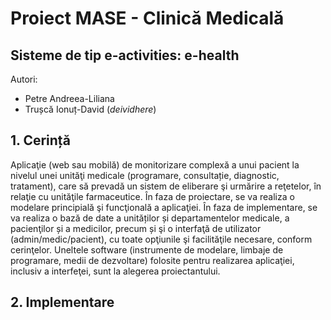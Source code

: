 # Proiect MASE - Clinică Medicală

## Sisteme de tip e-activities: e-health

Autori:
- Petre Andreea-Liliana
- Trușcă Ionuț-David (*deividhere*)

## 1. Cerință
Aplicaţie (web sau mobilă) de monitorizare complexă a unui pacient la nivelul unei unităţi medicale (programare, consultație, diagnostic, tratament), care să prevadă un sistem de eliberare şi urmărire a reţetelor, în relaţie cu unităţile farmaceutice. În faza de proiectare, se va realiza o modelare principială şi funcţională a aplicaţiei. În faza de implementare, se va realiza o bază de date a unităților și departamentelor medicale, a pacienţilor și a medicilor, precum și şi o interfaţă de utilizator (admin/medic/pacient), cu toate opţiunile şi facilităţile necesare, conform cerinţelor. Uneltele software (instrumente de modelare, limbaje de programare, medii de dezvoltare) folosite pentru realizarea aplicaţiei, inclusiv a interfeţei, sunt la alegerea proiectantului.

## 2. Implementare


